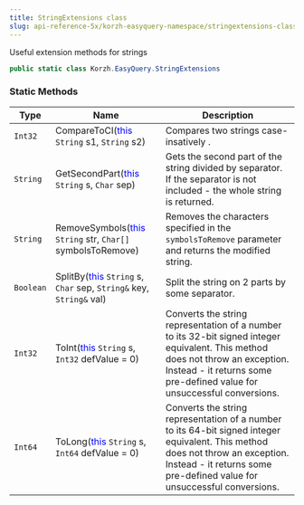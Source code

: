 ```yaml
---
title: StringExtensions class
slug: api-reference-5x/korzh-easyquery-namespace/stringextensions-class
---
```



Useful extension methods for strings
```csharp
public static class Korzh.EasyQuery.StringExtensions

```

### Static Methods

| Type | Name | Description | 
| --- | --- | --- | 
| `Int32` | CompareToCI(<span style='color: blue'>this</span> `String` s1, `String` s2) | Compares two strings case-insatively . | 
| `String` | GetSecondPart(<span style='color: blue'>this</span> `String` s, `Char` sep) | Gets the second part of the string divided by separator. If the separator is not included - the whole string is returned. | 
| `String` | RemoveSymbols(<span style='color: blue'>this</span> `String` str, `Char[]` symbolsToRemove) | Removes the characters specified in the `symbolsToRemove` parameter and returns the modified string. | 
| `Boolean` | SplitBy(<span style='color: blue'>this</span> `String` s, `Char` sep, `String&` key, `String&` val) | Split the string on 2 parts by some separator. | 
| `Int32` | ToInt(<span style='color: blue'>this</span> `String` s, `Int32` defValue = 0) | Converts the string representation of a number to its 32-bit signed integer equivalent.  This method does not throw an exception. Instead - it returns some pre-defined value for unsuccessful conversions. | 
| `Int64` | ToLong(<span style='color: blue'>this</span> `String` s, `Int64` defValue = 0) | Converts the string representation of a number to its 64-bit signed integer equivalent.  This method does not throw an exception. Instead - it returns some pre-defined value for unsuccessful conversions. |